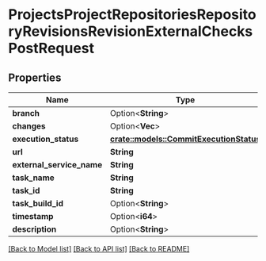 # ProjectsProjectRepositoriesRepositoryRevisionsRevisionExternalChecksPostRequest

## Properties

Name | Type | Description | Notes
------------ | ------------- | ------------- | -------------
**branch** | Option<**String**> |  | [optional]
**changes** | Option<**Vec<String>**> |  | [optional]
**execution_status** | [**crate::models::CommitExecutionStatus**](CommitExecutionStatus.md) |  | 
**url** | **String** |  | 
**external_service_name** | **String** |  | 
**task_name** | **String** |  | 
**task_id** | **String** |  | 
**task_build_id** | Option<**String**> |  | [optional]
**timestamp** | Option<**i64**> |  | [optional]
**description** | Option<**String**> |  | [optional]

[[Back to Model list]](../README.md#documentation-for-models) [[Back to API list]](../README.md#documentation-for-api-endpoints) [[Back to README]](../README.md)


